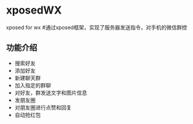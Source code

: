 # xposedWX
xposed for wx
#通过xposed框架，实现了服务器发送指令，对手机的微信群控

## 功能介绍
- 搜索好友
- 添加好友
- 新建聊天群
- 加入指定的群聊
- 对好友，群发送文字和图片信息
- 发朋友圈
- 对朋友圈进行点赞和回复
- 自动抢红包

